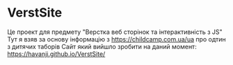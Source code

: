 # VerstSite
Це проект для предмету "Верстка веб сторінок та інтерактивність з JS"
Тут я взяв за основу інформацію з https://childcamp.com.ua/ua про одтин з дитячих таборів
Сайт який вийшло зробити на даний момент: https://havanji.github.io/VerstSite/
